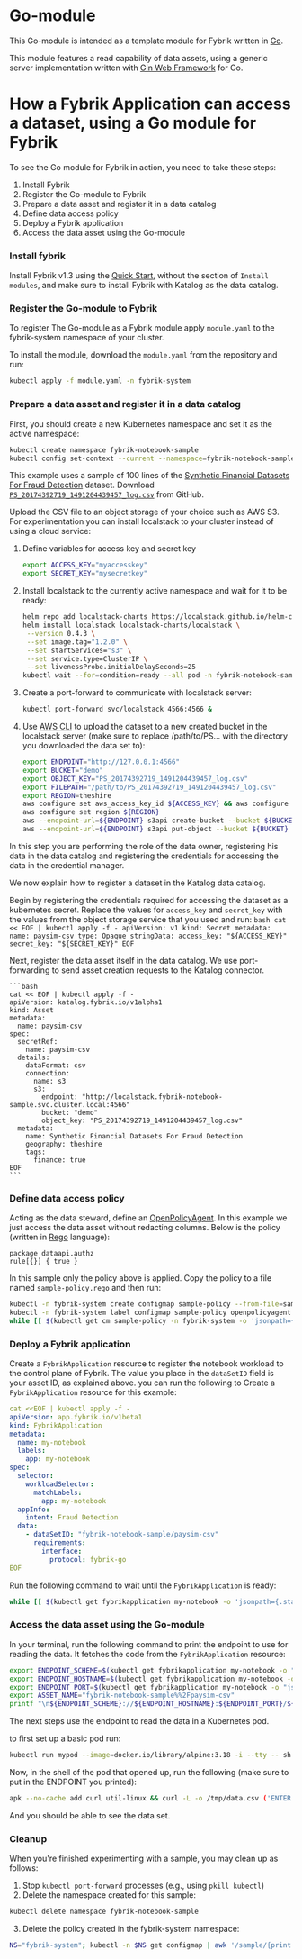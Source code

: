 # Go-module

This Go-module is intended as a template module for Fybrik written in [Go](https://go.dev/).

This module features a read capability of data assets, using a generic server implementation written with [Gin Web Framework](https://pkg.go.dev/github.com/gin-gonic/gin) for Go.

# How a Fybrik Application can access a dataset, using a Go module for Fybrik
To see the Go module for Fybrik in action, you need to take these steps:
1. Install Fybrik
2. Register the Go-module to Fybrik
3. Prepare a data asset and register it in a data catalog
4. Define data access policy
5. Deploy a Fybrik application
6. Access the data asset using the Go-module 

### Install fybrik
Install Fybrik v1.3 using the [Quick Start](https://fybrik.io/v1.3/get-started/quickstart/), without the section of `Install modules`, and make sure to install Fybrik with Katalog as the data catalog.

### Register the Go-module to Fybrik

To register The Go-module as a Fybrik module apply `module.yaml` to the fybrik-system namespace of your cluster.

To install the module, download the `module.yaml` from the repository and run:

```bash
kubectl apply -f module.yaml -n fybrik-system
```

### Prepare a data asset and register it in a data catalog

First, you should create a new Kubernetes namespace and set it as the active namespace: 

```bash
kubectl create namespace fybrik-notebook-sample
kubectl config set-context --current --namespace=fybrik-notebook-sample
```

This example uses a sample of 100 lines of the [Synthetic Financial Datasets For Fraud Detection](https://www.kaggle.com/ealaxi/paysim1) dataset. Download [`PS_20174392719_1491204439457_log.csv`](https://raw.githubusercontent.com/fybrik/fybrik/master/samples/notebook/PS_20174392719_1491204439457_log.csv) from GitHub. 

Upload the CSV file to an object storage of your choice such as AWS S3. For experimentation you can install localstack to your cluster instead of using a cloud service:

1. Define variables for access key and secret key
      ```bash
      export ACCESS_KEY="myaccesskey"
      export SECRET_KEY="mysecretkey"
      ```
2. Install localstack to the currently active namespace and wait for it to be ready:
      ```bash
      helm repo add localstack-charts https://localstack.github.io/helm-charts
      helm install localstack localstack-charts/localstack \
       --version 0.4.3 \
       --set image.tag="1.2.0" \
       --set startServices="s3" \
       --set service.type=ClusterIP \
       --set livenessProbe.initialDelaySeconds=25
      kubectl wait --for=condition=ready --all pod -n fybrik-notebook-sample --timeout=120s
      ```

3. Create a port-forward to communicate with localstack server:
      ```bash
      kubectl port-forward svc/localstack 4566:4566 &
      ```
4. Use [AWS CLI](https://aws.amazon.com/cli/) to upload the dataset to a new created bucket in the localstack server (make sure to replace /path/to/PS... with the directory you downloaded the data set to):
      ```bash
      export ENDPOINT="http://127.0.0.1:4566"
      export BUCKET="demo"
      export OBJECT_KEY="PS_20174392719_1491204439457_log.csv"
      export FILEPATH="/path/to/PS_20174392719_1491204439457_log.csv"
      export REGION=theshire
      aws configure set aws_access_key_id ${ACCESS_KEY} && aws configure set aws_secret_access_key ${SECRET_KEY}
      aws configure set region ${REGION}
      aws --endpoint-url=${ENDPOINT} s3api create-bucket --bucket ${BUCKET} --region ${REGION} --create-bucket-configuration LocationConstraint=${REGION}
      aws --endpoint-url=${ENDPOINT} s3api put-object --bucket ${BUCKET} --key ${OBJECT_KEY} --body ${FILEPATH}
      ```

In this step you are performing the role of the data owner, registering his data in the data catalog and registering the credentials for accessing the data in the credential manager.

We now explain how to register a dataset in the Katalog data catalog.

Begin by registering the credentials required for accessing the dataset as a kubernetes secret. Replace the values for `access_key` and `secret_key` with the values from the object storage service that you used and run:
    ```bash
    cat << EOF | kubectl apply -f -
    apiVersion: v1
    kind: Secret
    metadata:
      name: paysim-csv
    type: Opaque
    stringData:
      access_key: "${ACCESS_KEY}"
      secret_key: "${SECRET_KEY}"
    EOF
    ```

Next, register the data asset itself in the data catalog.
We use port-forwarding to send asset creation requests to the Katalog connector.

    ```bash
    cat << EOF | kubectl apply -f -
    apiVersion: katalog.fybrik.io/v1alpha1
    kind: Asset
    metadata:
      name: paysim-csv
    spec:
      secretRef:
        name: paysim-csv
      details:
        dataFormat: csv
        connection:
          name: s3
          s3:
            endpoint: "http://localstack.fybrik-notebook-sample.svc.cluster.local:4566"
            bucket: "demo"
            object_key: "PS_20174392719_1491204439457_log.csv"
      metadata:
        name: Synthetic Financial Datasets For Fraud Detection
        geography: theshire
        tags:
          finance: true
    EOF
    ```

### Define data access policy

Acting as the data steward, define an [OpenPolicyAgent](https://www.openpolicyagent.org/). In this example we just access the data asset without redacting columns. Below is the policy (written in [Rego](https://www.openpolicyagent.org/docs/latest/policy-language/#what-is-rego) language):

```rego
package dataapi.authz
rule[{}] { true }
```
In this sample only the policy above is applied. Copy the policy to a file named `sample-policy.rego` and then run:

```bash
kubectl -n fybrik-system create configmap sample-policy --from-file=sample-policy.rego
kubectl -n fybrik-system label configmap sample-policy openpolicyagent.org/policy=rego
while [[ $(kubectl get cm sample-policy -n fybrik-system -o 'jsonpath={.metadata.annotations.openpolicyagent\.org/policy-status}') != '{"status":"ok"}' ]]; do echo "waiting for policy to be applied" && sleep 5; done
```

### Deploy a Fybrik application

Create a `FybrikApplication` resource to register the notebook workload to the control plane of Fybrik. The value you place in the `dataSetID` field is your asset ID, as explained above. you can run the following to Create a `FybrikApplication` resource for this example:

```yaml
cat <<EOF | kubectl apply -f -
apiVersion: app.fybrik.io/v1beta1
kind: FybrikApplication
metadata:
  name: my-notebook
  labels:
    app: my-notebook
spec:
  selector:
    workloadSelector:
      matchLabels:
        app: my-notebook
  appInfo:
    intent: Fraud Detection
  data:
    - dataSetID: "fybrik-notebook-sample/paysim-csv"
      requirements:
        interface: 
          protocol: fybrik-go
EOF
```

Run the following command to wait until the `FybrikApplication` is ready:

```bash
while [[ $(kubectl get fybrikapplication my-notebook -o 'jsonpath={.status.ready}') != "true" ]]; do echo "waiting for FybrikApplication" && sleep 5; done
```

### Access the data asset using the Go-module

In your terminal, run the following command to print the endpoint to use for reading the data. It fetches the code from the `FybrikApplication` resource:

```bash
export ENDPOINT_SCHEME=$(kubectl get fybrikapplication my-notebook -o "jsonpath={.status.assetStates.fybrik-notebook-sample/paysim-csv.endpoint.fybrik-go.scheme}")
export ENDPOINT_HOSTNAME=$(kubectl get fybrikapplication my-notebook -o "jsonpath={.status.assetStates.fybrik-notebook-sample/paysim-csv.endpoint.fybrik-go.hostname}")
export ENDPOINT_PORT=$(kubectl get fybrikapplication my-notebook -o "jsonpath={.status.assetStates.fybrik-notebook-sample/paysim-csv.endpoint.fybrik-go.port}")
export ASSET_NAME="fybrik-notebook-sample%%2Fpaysim-csv"
printf "\n${ENDPOINT_SCHEME}://${ENDPOINT_HOSTNAME}:${ENDPOINT_PORT}/${ASSET_NAME}\n\n"
```

The next steps use the endpoint to read the data in a Kubernetes pod. 

to first set up a basic pod run:

```bash
kubectl run mypod --image=docker.io/library/alpine:3.18 -i --tty -- sh
```

Now, in the shell of the pod that opened up, run the following (make sure to put in the ENDPOINT you printed):

```bash
apk --no-cache add curl util-linux && curl -L -o /tmp/data.csv ('ENTER ENDPOINT HERE') && column -s, -t < /tmp/data.csv
```

And you should be able to see the  data set.

### Cleanup 

When you're finished experimenting with a sample, you may clean up as follows:

1. Stop ```kubectl port-forward``` processes (e.g., using ```pkill kubectl```)
2. Delete the namespace created for this sample:

```bash
kubectl delete namespace fybrik-notebook-sample
```

3. Delete the policy created in the fybrik-system namespace:

```bash
NS="fybrik-system"; kubectl -n $NS get configmap | awk '/sample/{print $1}' | xargs  kubectl delete -n $NS configmap
```